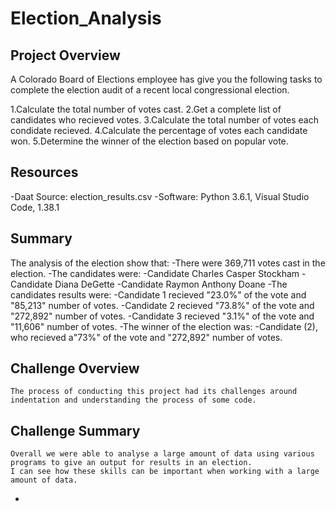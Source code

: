 # Election_Analysis

## Project Overview
A Colorado Board of Elections employee has give you the following tasks to complete the election audit of a recent local 
congressional election. 

1.Calculate the total number of votes cast.
2.Get a complete list of candidates who recieved votes. 
3.Calculate the total number of votes each condidate recieved. 
4.Calculate the percentage of votes each candidate won. 
5.Determine the winner of the election based on popular vote. 

## Resources 
-Daat Source: election_results.csv
-Software: Python 3.6.1, Visual Studio Code, 1.38.1

## Summary
The analysis of the election show that:
-There were 369,711 votes cast in the election.
-The candidates were: 
    -Candidate Charles Casper Stockham
    -Candidate Diana DeGette
    -Candidate Raymon Anthony Doane
-The candidates results were:
    -Candidate 1 recieved "23.0%" of the vote and "85,213" number of votes.
    -Candidate 2 recieved "73.8%" of the vote and "272,892" number of votes.
    -Candidate 3 recieved "3.1%" of the vote and  "11,606" number of votes.
-The winner of the election was:
    -Candidate (2), who recieved a"73%" of the vote and "272,892" number of votes. 
    
 ## Challenge Overview
    The process of conducting this project had its challenges around indentation and understanding the process of some code.
    
 ## Challenge Summary 
    Overall we were able to analyse a large amount of data using various programs to give an output for results in an election.
    I can see how these skills can be important when working with a large amount of data. 
  -

